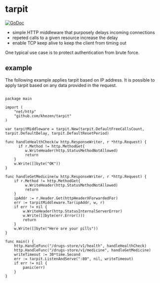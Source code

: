 # tarpit

[![GoDoc](https://img.shields.io/badge/go-documentation-blue.svg?style=flat-square)](https://godoc.org/github.com/khezen/tarpit)

* simple HTTP middleware that purposely delays incoming connections
* repeted calls to a given resource increase the delay
* enable TCP keep alive to keep the client from timing out

One typical use case is to protect authentication from brute force.

## example

The following example applies tarpit based on IP address. It is possible to apply tarpit based on any data provided in the request.

```golang

package main

import (
    "net/http"
    "github.com/khezen/tarpit"
)

var tarpitMiddleware = tarpit.New(tarpit.DefaultFreeCallsCount, tarpit.DefaultDelay, tarpit.DefaultResetPeriod)

func handleHealthCheck(w http.ResponseWriter, r *http.Request) {
      if r.Method != http.MethodGet{
         w.WriteHeader(http.StatusMethodNotAllowed)
         return
    }
    w.Write([]byte("OK"))
}

func handleGetMedicine(w http.ResponseWriter, r *http.Request) {
    if r.Method != http.MethodGet{
         w.WriteHeader(http.StatusMethodNotAllowed)
         return
    }
    ipAddr := r.Header.Get(httpHeaderXForwardedFor)
    err := tarpitMiddleware.Tar(ipAddr, w, r)
    if err != nil {
        w.WriteHeader(http.StatusInternalServerError)
        w.Write([]byte(err.Error()))
        return
    }
    w.Write([]byte("Here are your pills"))
}

func main() {
    http.HandleFunc("/drugs-store/v1/health", handleHealthCheck)
    http.HandleFunc("/drugs-store/v1/medicine", handleGetMedicine)
    writeTimeout := 30*time.Second
    err := tarpit.ListenAndServe(":80", nil, writeTimeout)
    if err != nil {
        panic(err)
    }
}
```
